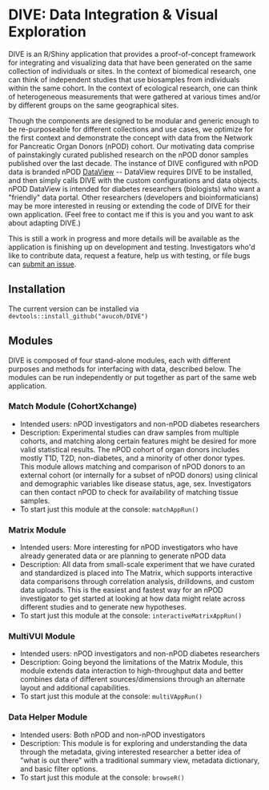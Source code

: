 # DIVE: Data Integration & Visual Exploration

DIVE is an R/Shiny application that provides a proof-of-concept framework for integrating and visualizing data that have been generated on the same collection of individuals or sites. In the context of biomedical research, one can think of independent studies that use biosamples from individuals within the same cohort. In the context of ecological research, one can think of heterogeneous measurements that were gathered at various times and/or by different groups on the same geographical sites. 

Though the components are designed to be modular and generic enough to be re-purposeable for different collections and use cases, we optimize for the first context and demonstrate the concept with data from the Network for Pancreatic Organ Donors (nPOD) cohort. Our motivating data comprise of painstakingly curated published research on the nPOD donor samples published over the last decade. The instance of DIVE configured with nPOD data is branded nPOD [DataView](https://gitlab.com/npod/dataview) -- DataView requires DIVE to be installed, and then simply calls DIVE with the custom configurations and data objects. nPOD DataView is intended for diabetes researchers (biologists) who want a "friendly" data portal. Other researchers (developers and bioinformaticians) may be more interested in reusing or extending the code of DIVE for their own application. (Feel free to contact me if this is you and you want to ask about adapting DIVE.)

This is still a work in progress and more details will be available as the application is finishing up on development and testing. Investigators who'd like to contribute data, request a feature, help us with testing, or file bugs can [submit an issue](https://github.com/avucoh/DIVE/issues).

## Installation 

The current version can be installed via `devtools::install_github("avucoh/DIVE")`


## Modules

DIVE is composed of four stand-alone modules, each with different purposes and methods for interfacing with data, described below. The modules can be run independently or put together as part of the same web application. 

### Match Module (CohortXchange)

- Intended users: nPOD investigators and non-nPOD diabetes researchers
- Description: Experimental studies can draw samples from multiple cohorts, and matching along certain features might be desired for more valid statistical results. The nPOD cohort of organ donors includes mostly T1D, T2D, non-diabetes, and a minority of other donor types. This module allows matching and comparison of nPOD donors to an external cohort (or internally for a subset of nPOD donors) using clinical and demographic variables like disease status, age, sex. Investigators can then contact nPOD to check for availability of matching tissue samples.  
- To start just this module at the console: `matchAppRun()`

### Matrix Module

- Intended users: More interesting for nPOD investigators who have already generated data or are planning to generate nPOD data 
- Description: All data from small-scale experiment that we have curated and standardized is placed into The Matrix, which supports interactive data comparisons through correlation analysis, drilldowns, and custom data uploads. This is the easiest and fastest way for an nPOD investigator to get started at looking at how data might relate across different studies and to generate new hypotheses.
- To start just this module at the console: `interactiveMatrixAppRun()`

### MultiVUI Module

- Intended users: nPOD investigators and non-nPOD diabetes researchers
- Description: Going beyond the limitations of the Matrix Module, this module extends data interaction to high-throughput data and better combines data of different sources/dimensions through an alternate layout and additional capabilities.
- To start just this module at the console: `multiVAppRun()`

### Data Helper Module

- Intended users: Both nPOD and non-nPOD investigators 
- Description: This module is for exploring and understanding the data through the metadata, giving interested researcher a better idea of "what is out there" with a traditional summary view, metadata dictionary, and basic filter options.
- To start just this module at the console: `browseR()`

